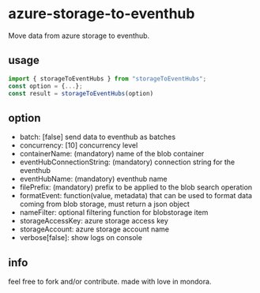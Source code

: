 # azure-storage-to-eventhub

Move data from azure storage to eventhub.

## usage

```javascript
import { storageToEventHubs } from "storageToEventHubs";
const option = {...};
const result = storageToEventHubs(option)
```

## option

-   batch: [false] send data to eventhub as batches
-   concurrency: [10] concurrency level
-   containerName: (mandatory) name of the blob container
-   eventHubConnectionString: (mandatory) connection string for the eventhub
-   eventHubName: (mandatory) eventhub name
-   filePrefix: (mandatory) prefix to be applied to the blob search operation
-   formatEvent: function(value, metadata) that can be used to format data coming from blob storage, must return a json object
-   nameFilter: optional filtering function for blobstorage item
-   storageAccessKey: azure storage access key
-   storageAccount: azure storage account name
-   verbose[false]: show logs on console

## info

feel free to fork and/or contribute.
made with love in mondora.
